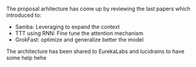 The proposal arhitecture has come up by reviewing the last papers which introduced to:

- Samba: Leveraging to expand the context
- TTT using RNN: Fine tune the attention mechanism
- GrokFast: optimize and generalize better the model

The architecture has been shared to EurekaLabs and lucidrains to have some help hehe

